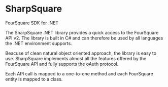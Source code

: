 SharpSquare
===========

FourSquare SDK for .NET

The SharpSquare .NET library provides a quick access to the FourSquare API v2.
The library is built in C# and can therefore be used by all languages the .NET environment supports.

Beacuse of clean natural object oriented approach, the library is easy to use.
SharpSquare implements almost all the features offered by the FourSquare API and fully supports the oAuth protocol.

Each API call is mapped to a one-to-one method and each FourSquare entity is mapped to a class.

